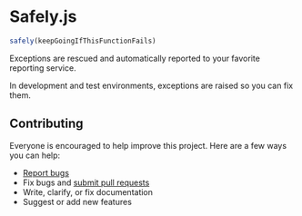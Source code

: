 # Safely.js

```javascript
safely(keepGoingIfThisFunctionFails)
```

Exceptions are rescued and automatically reported to your favorite reporting service.

In development and test environments, exceptions are raised so you can fix them.

## Contributing

Everyone is encouraged to help improve this project. Here are a few ways you can help:

- [Report bugs](https://github.com/ankane/safely.js/issues)
- Fix bugs and [submit pull requests](https://github.com/ankane/safely.js/pulls)
- Write, clarify, or fix documentation
- Suggest or add new features

